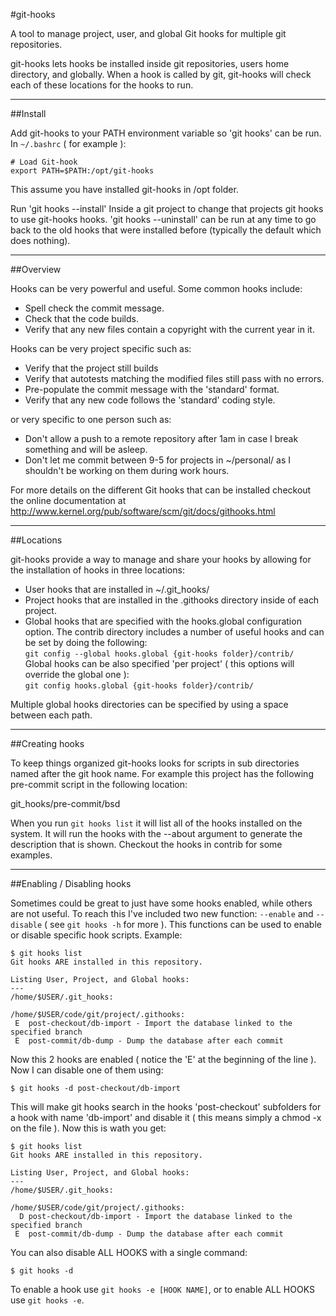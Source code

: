 #git-hooks

A tool to manage project, user, and global Git hooks for multiple git repositories.

git-hooks lets hooks be installed inside git repositories, users home directory, and globally.  When a hook is called by git, git-hooks will check each of these locations for the hooks to run.

************************************
##Install

Add git-hooks to your PATH environment variable so 'git hooks' can be run. In `~/.bashrc` ( for example ):  

    # Load Git-hook
    export PATH=$PATH:/opt/git-hooks

This assume you have installed git-hooks in /opt folder.

Run 'git hooks --install' Inside a git project to change that projects git hooks to use git-hooks hooks.  'git hooks --uninstall' can be run at any time to go back to the old hooks that were installed before (typically the default which does nothing).

************************************
##Overview

Hooks can be very powerful and useful. Some common hooks include:

- Spell check the commit message.
- Check that the code builds.
- Verify that any new files contain a copyright with the current year in it.

Hooks can be very project specific such as:

- Verify that the project still builds
- Verify that autotests matching the modified files still pass with no errors.
- Pre-populate the commit message with the 'standard' format.
- Verify that any new code follows the 'standard' coding style.

or very specific to one person such as:

- Don't allow a push to a remote repository after 1am in case I break something and will be asleep.
- Don't let me commit between 9-5 for projects in ~/personal/ as I shouldn't be working on them during work hours.

For more details on the different Git hooks that can be installed checkout the online documentation at http://www.kernel.org/pub/software/scm/git/docs/githooks.html

************************************
##Locations

git-hooks provide a way to manage and share your hooks by allowing for the installation of hooks in three locations:

- User hooks that are installed in ~/.git_hooks/
- Project hooks that are installed in the .githooks directory inside of each project.
- Global hooks that are specified with the hooks.global configuration option.
     The contrib directory includes a number of useful hooks and can be set by doing the following:  
     `git config --global hooks.global {git-hooks folder}/contrib/`  
   Global hooks can be also specified 'per project' ( this options will override the global one ):  
     `git config hooks.global {git-hooks folder}/contrib/`

Multiple global hooks directories can be specified by using a space between each path.

************************************
##Creating hooks

To keep things organized git-hooks looks for scripts in sub directories named after the git hook name.  For example this project has the following pre-commit script in the following location:

git_hooks/pre-commit/bsd

When you run `git hooks list` it will list all of the hooks installed on the system.  It will run the hooks with the --about argument to generate the description that is shown.  Checkout the hooks in contrib for some examples.

************************************
##Enabling / Disabling hooks

Sometimes could be great to just have some hooks enabled, while others are not useful. To reach this I've included two new function: `--enable` and `--disable` ( see `git hooks -h` for more ). This functions can be used to enable or disable specific hook scripts.
Example:  
    
    $ git hooks list
    Git hooks ARE installed in this repository.

    Listing User, Project, and Global hooks:
    ---
    /home/$USER/.git_hooks:

    /home/$USER/code/git/project/.githooks:
     E  post-checkout/db-import - Import the database linked to the specified branch
     E  post-commit/db-dump - Dump the database after each commit

Now this 2 hooks are enabled ( notice the 'E' at the beginning of the line ). Now I can disable one of them using:  
    
    $ git hooks -d post-checkout/db-import

This will make git hooks search in the hooks 'post-checkout' subfolders for a hook with name 'db-import' and disable it ( this means simply a chmod -x on the file ).
Now this is wath you get:  
    
    $ git hooks list
    Git hooks ARE installed in this repository.

    Listing User, Project, and Global hooks:
    ---
    /home/$USER/.git_hooks:

    /home/$USER/code/git/project/.githooks:
      D post-checkout/db-import - Import the database linked to the specified branch
     E  post-commit/db-dump - Dump the database after each commit

You can also disable ALL HOOKS with a single command:  
    
    $ git hooks -d

To enable a hook use `git hooks -e [HOOK NAME]`, or to enable ALL HOOKS use `git hooks -e`.
